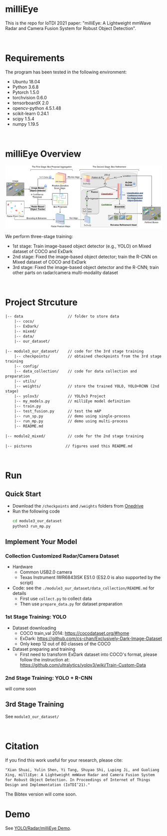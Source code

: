 # milliEye
This is the repo for IoTDI 2021 paper: "milliEye: A Lightweight mmWave Radar and Camera Fusion System for Robust Object Detection".

<br>

# Requirements
The program has been tested in the following environment: 
* Ubuntu 18.04
* Python 3.6.8
* Pytorch 1.5.0 
* torchvision 0.6.0
* tensorboardX 2.0
* opencv-python 4.5.1.48
* scikit-learn 0.24.1
* scipy 1.5.4
* numpy 1.19.5

<br>

# milliEye Overview
<p align="center" >
	<img src="./pictures/milliEye.png" width="1000">
</p>

We perform three-stage training:  
* 1st stage: Train image-based object detector (e.g., YOLO) on Mixed dataset of COCO and ExDark
* 2nd stage: Fixed the image-based object detector; train the R-CNN on Mixed dataset of COCO and ExDark
* 3rd stage: Fixed the image-based object detector and the R-CNN; train other parts on radar/camera multi-modality dataset

<br>

# Project Strcuture
```
|-- data                    // folder to store data
    |-- coco/
    |-- ExDark/
    |-- mixed/
    |-- data/
    |-- our_dataset/

|-- module3_our_dataset/    // code for the 3rd stage training
    |-- checkpoints/        // obtained checkpoints from the 3rd stage training
    |-- config/
    |-- data_collection/    // code for data collection and preparation
    |-- utils/
    |-- weights/            // store the trained YOLO, YOLO+RCNN (2nd stage)
    |-- yolov3/             // YOLOv3 Project 
    |-- my_models.py        // milliEye model definition
    |-- train.py         
    |-- test_fusion.py      // test the mAP
    |-- run_sp.py           // demo using single-process
    |-- run_mp.py           // demo using multi-process
    |-- README.md

|-- module2_mixed/          // code for the 2nd stage training

|-- pictures               // figures used this README.md
```

<br>


# Run
## Quick Start
* Download the `/checkpoints` and `/weights` folders from [Onedrive](https://mycuhk-my.sharepoint.com/:f:/g/personal/1155118647_link_cuhk_edu_hk/EpkycykJuuJAiKr_9plZ3HoB3-s9_GPmSUX-wFrHfjc_hg?e=KGKzsc) 
* Run the following code
    ```bash
    cd module3_our_dataset
    python3 run_mp.py
    ```
## Implement Your Model
### Collection Customized Radar/Camera Dataset
* Hardware
    * Common USB2.0 camera
    * Texas Instrument IWR6843ISK ES1.0 (ES2.0 is also supported by the script)
* Code: see the `./module3_our_dataset/data_collection/README.md` for details   
    * First use `collect.py` to collect data
    * Then use `prepare_data.py` for dataset preparation

### 1st Stage Training: YOLO
* Dataset downloading
    * COCO train_val 2014: https://cocodataset.org/#home 
    * ExDark: https://github.com/cs-chan/Exclusively-Dark-Image-Dataset 
    * Only keep 12 out of 80 classes of the COCO
* Dataset preparing and training
    * First need to transform ExDark dataset into COCO's format, please follow the instruction at: https://github.com/ultralytics/yolov3/wiki/Train-Custom-Data 

### 2nd Stage Training: YOLO + R-CNN
will come soon
## 3rd Stage Training
See `module3_our_dataset/`

<br>

# Citation
If you find this work useful for your research, please cite:
``` 
"Xian Shuai, Yulin Shen, Yi Tang, Shuyao Shi, Luping Ji, and Guoliang Xing, milliEye: A Lightweight mmWave Radar and Camera Fusion System for Robust Object Detection. In Proceedings of Internet of Things Design and Implementation (IoTDI’21)."
```
The Bibtex version will come soon. 

# Demo
See [YOLO/Radar/milliEye Demo](`./pictures/indoor.gif`).



